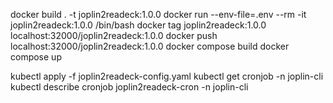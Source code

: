 docker build . -t joplin2readeck:1.0.0
docker run --env-file=.env --rm -it joplin2readeck:1.0.0 /bin/bash
docker tag joplin2readeck:1.0.0 localhost:32000/joplin2readeck:1.0.0
docker push localhost:32000/joplin2readeck:1.0.0
docker compose build
docker compose up

kubectl apply -f joplin2readeck-config.yaml
kubectl get cronjob -n joplin-cli
kubectl describe cronjob joplin2readeck-cron -n joplin-cli

